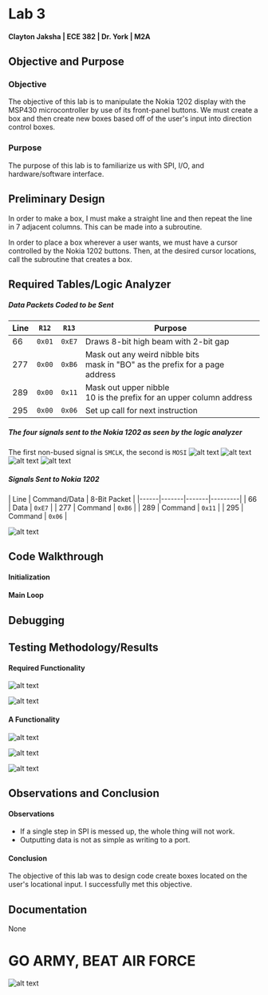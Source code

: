 Lab 3
====
#### Clayton Jaksha | ECE 382 | Dr. York | M2A

## Objective and Purpose
### Objective

The objective of this lab is to manipulate the Nokia 1202 display with the MSP430 microcontroller by use of its front-panel buttons. We must create a box and then create new boxes based off of the user's input into direction control boxes.

### Purpose

The purpose of this lab is to familiarize us with SPI, I/O, and hardware/software interface.

## Preliminary Design

In order to make a box, I must make a straight line and then repeat the line in 7 adjacent columns. This can be made into a subroutine.

In order to place a box wherever a user wants, we must have a cursor controlled by the Nokia 1202 buttons. Then, at the desired cursor locations, call the subroutine that creates a box.

## Required Tables/Logic Analyzer

##### Data Packets Coded to be Sent
| Line | `R12` | `R13` | Purpose |
|------|-------|-------|---------|
| 66 | `0x01` | `0xE7` | Draws 8-bit high beam with 2-bit gap |
| 277 | `0x00` | `0xB6` | Mask out any weird nibble bits <br> mask in "BO" as the prefix for a page address |
| 289 | `0x00` | `0x11` | Mask out upper nibble <br> 10 is the prefix for an upper column address |
| 295 | `0x00` | `0x06` | Set up call for next instruction |

##### The four signals sent to the Nokia 1202 as seen by the logic analyzer
The first non-bused signal is `SMCLK`, the second is `MOSI`
![alt text](http://i.imgur.com/beL5Rfg.jpg "1st Signal")
![alt text](http://i.imgur.com/YfaUCrU.jpg "2nd Signal")
![alt text](http://i.imgur.com/Al6VBRp.jpg "3rd Signal")
![alt text](http://i.imgur.com/xX3yULg.jpg "4th Signal")

##### Signals Sent to Nokia 1202
| Line | Command/Data | 8-Bit Packet |
|------|-------|-------|---------|
| 66 | Data | `0xE7` |
| 277 | Command | `0xB6` |
| 289 | Command | `0x11` |
| 295 | Command | `0x06` |

![alt text](http://i.imgur.com/AnmCYr4.jpg "Reset Timing")

## Code Walkthrough



#### Initialization



#### Main Loop



## Debugging



## Testing Methodology/Results



#### Required Functionality

![alt text](http://i.imgur.com/yFz0D83.jpg "A vast wasteland of LCD pixels...")

![alt text](http://i.imgur.com/HcHysIj.jpg "A WILD BOX APPEARS!")

#### A Functionality

![alt text](http://i.imgur.com/qPnxqb5.jpg "TWO wild boxes appear!")

![alt text](http://i.imgur.com/UiEswiK.jpg "Stop the madness!")

![alt text](http://i.imgur.com/7zLSPcI.jpg "This could quickly turn into the most self-defeating game of snake")

## Observations and Conclusion
#### Observations

* If a single step in SPI is messed up, the whole thing will not work.
* Outputting data is not as simple as writing to a port.


#### Conclusion

The objective of this lab was to design code create boxes located on the user's locational input. I successfully met this objective.

## Documentation

None


# GO ARMY, BEAT AIR FORCE
![alt text](http://i.imgur.com/hxyaK0K.jpg "GO ARMY, BEAT AIR FORCE")

